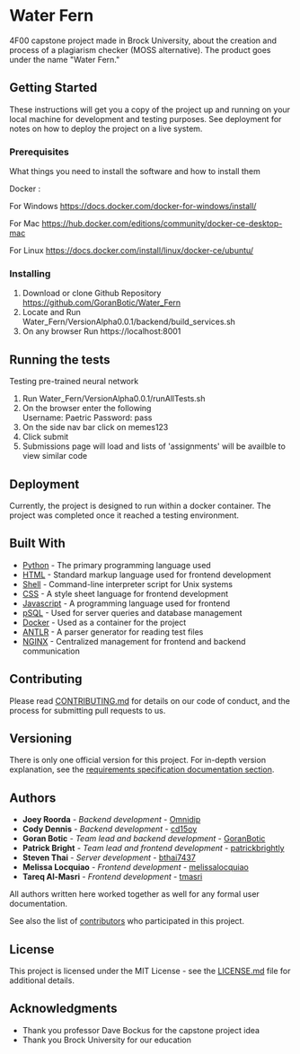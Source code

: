 # Water Fern

4F00 capstone project made in Brock University, about the creation and process of a plagiarism checker (MOSS alternative). The product goes under the name "Water Fern."

## Getting Started

These instructions will get you a copy of the project up and running on your local machine for development and testing purposes. See deployment for notes on how to deploy the project on a live system.
    

### Prerequisites

What things you need to install the software and how to install them

Docker : 

For Windows 
<a href="url">https://docs.docker.com/docker-for-windows/install/</a>
    
For Mac
<a href="url">https://hub.docker.com/editions/community/docker-ce-desktop-mac</a>

For Linux 
<a href="url">https://docs.docker.com/install/linux/docker-ce/ubuntu/</a>

### Installing



1.  Download or clone Github Repository <a href="url">https://github.com/GoranBotic/Water_Fern</a>
2.  Locate and Run Water_Fern/VersionAlpha0.0.1/backend/build_services.sh
3.  On any browser Run https://localhost:8001



## Running the tests

Testing pre-trained neural network

1. Run Water_Fern/VersionAlpha0.0.1/runAllTests.sh
2. On the browser enter the following  
    Username: Paetric
    Password: pass    
3. On the side nav bar click on memes123
4. Click submit
5. Submissions page will load and lists of 'assignments' will be availble to view similar code


## Deployment

Currently, the project is designed to run within a docker container. The project was completed once it reached a testing environment. 

## Built With

* [Python](https://www.python.org) - The primary programming language used
* [HTML](https://devdocs.io/html/) - Standard markup language used for frontend development
* [Shell](https://www.shellscript.sh) - Command-line interpreter script for Unix systems
* [CSS](https://www.w3schools.com/css/) - A style sheet language for frontend development
* [Javascript](https://maven.apache.org/) - A programming language used for frontend
* [pSQL](https://www.postgresql.org/docs/9.3/app-psql.html) - Used for server queries and database management
* [Docker](https://docs.docker.com) - Used as a container for the project
* [ANTLR](https://www.antlr.org) - A parser generator for reading test files
* [NGINX](https://docs.nginx.com/?_ga=2.211045205.1120147625.1562871983-623577736.1562871983) - Centralized management for frontend and backend communication

## Contributing

Please read [CONTRIBUTING.md](CONTRIBUTING.md) for details on our code of conduct, and the process for submitting pull requests to us.

## Versioning

There is only one official version for this project. For in-depth version explanation, see the [requirements specification documentation section](https://github.com/GoranBotic/Water_Fern/tree/master/Documentation). 

## Authors

* **Joey Roorda** - *Backend development* - [Omnidip](https://github.com/Omnidip)
* **Cody Dennis** - *Backend development* - [cd15oy](https://github.com/cd15oy)
* **Goran Botic** - *Team lead and backend development* - [GoranBotic](https://github.com/GoranBotic)
* **Patrick Bright** - *Team lead and frontend development* - [patrickbrightly](https://github.com/patrickbrightly)
* **Steven Thai** - *Server development* - [bthai7437](https://github.com/bthai7437)
* **Melissa Locquiao** - *Frontend development* - [melissalocquiao](https://github.com/melissalocquiao)
* **Tareq Al-Masri** - *Frontend development* - [tmasri](https://github.com/tmasri)

All authors written here worked together as well for any formal user documentation.

See also the list of [contributors](https://github.com/GoranBotic/Water_Fern/graphs/contributors) who participated in this project. 

## License

This project is licensed under the MIT License - see the [LICENSE.md](LICENSE.md) file for additional details.

## Acknowledgments

* Thank you professor Dave Bockus for the capstone project idea
* Thank you Brock University for our education
